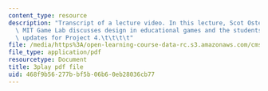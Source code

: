 ```yaml
---
content_type: resource
description: "Transcript of a lecture video. In this lecture, Scot Osterweil of the\
  \ MIT Game Lab discusses design in educational games and the students present status\
  \ updates for Project 4.\t\t\t\t"
file: /media/https%3A/open-learning-course-data-rc.s3.amazonaws.com/cms-611j-creating-video-games-fall-2014/468f9b56277bbf5b06b60eb28036cb77_s8At7cnDelQ.pdf
file_type: application/pdf
resourcetype: Document
title: 3play pdf file
uid: 468f9b56-277b-bf5b-06b6-0eb28036cb77
---
```

